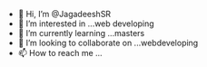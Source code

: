 - 👋 Hi, I’m @JagadeeshSR
- 👀 I’m interested in ...web developing
- 🌱 I’m currently learning ...masters
- 💞️ I’m looking to collaborate on ...webdeveloping
- 📫 How to reach me ...

<!---
JagadeeshSR/JagadeeshSR is a ✨ special ✨ repository because its `README.md` (this file) appears on your GitHub profile.
You can click the Preview link to take a look at your changes.
--->

